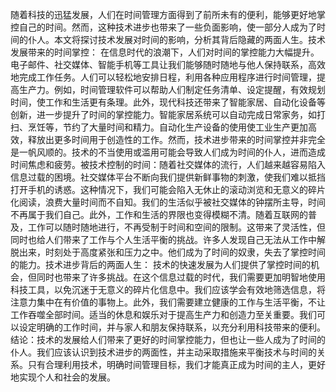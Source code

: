 随着科技的迅猛发展，人们在时间管理方面得到了前所未有的便利，能够更好地掌控自己的时间。然而，这种技术进步也带来了一些负面影响，使一部分人成为了时间的仆人。本文将探讨技术发展对时间的影响，分析其背后隐藏的两面人生。技术发展带来的时间掌控： 在信息时代的浪潮下，人们对时间的掌控能力大幅提升。电子邮件、社交媒体、智能手机等工具让我们能够随时随地与他人保持联系，高效地完成工作任务。人们可以轻松地安排日程，利用各种应用程序进行时间管理，提高生产力。例如，时间管理软件可以帮助人们制定任务清单、设定提醒，有效规划时间，使工作和生活更有条理。此外，现代科技还带来了智能家居、自动化设备等创新，进一步提升了时间的掌控能力。智能家居系统可以自动完成日常家务，如打扫、烹饪等，节约了大量时间和精力。自动化生产设备的使用使工业生产更加高效，释放出更多时间用于创造性的工作。然而，技术进步带来的时间掌控并非完全是一帆风顺的。技术的不当使用或滥用可能会导致人们成为时间的仆人，进而造成时间焦虑和疲劳。被技术控制的时间：随着社交媒体的流行，人们越来越容易陷入信息过载的困境。社交媒体平台不断向我们提供新鲜事物的刺激，使我们难以抵挡打开手机的诱惑。这种情况下，我们可能会陷入无休止的滚动浏览和无意义的碎片化阅读，浪费大量时间而不自知。我们的生活似乎被社交媒体的钟摆所主导，时间不再属于我们自己。此外，工作和生活的界限也变得模糊不清。随着互联网的普及，工作可以随时随地进行，不再受制于时间和空间的限制。这带来了灵活性，但同时也给人们带来了工作与个人生活平衡的挑战。许多人发现自己无法从工作中解脱出来，时刻处于高度紧张和压力之中。他们成为了时间的奴隶，失去了掌控时间的能力。技术进步背后的两面人生： 技术的快速发展为人们提供了掌控时间的机会，但同时也带来了许多挑战。在这个信息过载的时代，我们需要更加明智地使用科技工具，以免沉迷于无意义的碎片化信息中。我们应该学会有效地筛选信息，将注意力集中在有价值的事物上。此外，我们需要建立健康的工作与生活平衡，不让工作吞噬全部时间。适当的休息和娱乐对于提高生产力和创造力至关重要。我们可以设定明确的工作时间，并与家人和朋友保持联系，以充分利用科技带来的便利。结论：技术的发展给人们带来了更好的时间掌控能力，但也让一些人成为了时间的仆人。我们应该认识到技术进步的两面性，并主动采取措施来平衡技术与时间的关系。只有合理利用技术，明确时间管理目标，我们才能真正成为时间的主人，更好地实现个人和社会的发展。